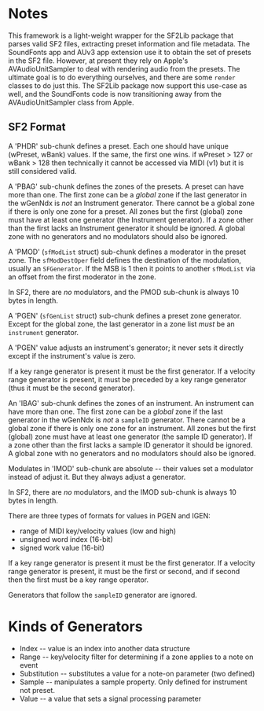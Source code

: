 # Notes

This framework is a light-weight wrapper for the SF2Lib package that parses valid SF2 files, extracting preset 
information and file metadata. The SoundFonts app and AUv3 app extension use it to obtain the set of presets in the SF2 
file. However, at present they rely on Apple's
AVAudioUnitSampler to deal with rendering audio from the presets. The ultimate goal is to do everything
ourselves, and there are some `render` classes to do just this. The SF2Lib package now support this use-case as well, 
and the SoundFonts code is now transitioning away from the AVAudioUnitSampler class from Apple.

## SF2 Format

A 'PHDR' sub-chunk defines a preset. Each one should have unique (wPreset, wBank) values. If the same, the first
one wins. if wPreset > 127 or wBank > 128 then technically it cannot be accessed via MIDI (v1) but it is still
considered valid.

A 'PBAG' sub-chunk defines the zones of the presets. A preset can have more than one. The first zone can be a
*global* zone if the last generator in the wGenNdx is *not* an Instrument generator. There cannot be a global
zone if there is only one zone for a preset. All zones but the first (global) zone must have at least one
generator (the Instrument generator). If a zone other than the first lacks an Instrument generator it should be
ignored. A global zone with no generators and no modulators should also be ignored.

A 'PMOD' (`sfModList` struct) sub-chunk defines a moderator in the preset zone. The `sfModDestOper` field
defines the destination of the modulation, usually an `SFGenerator`. If the MSB is 1 then it points to another
`sfModList` via an offset from the first moderator in the zone.

In SF2, there are *no* modulators, and the PMOD sub-chunk is always 10 bytes in length.

A 'PGEN' (`sfGenList` struct) sub-chunk defines a preset zone generator. Except for the global zone, the last
generator in a zone list *must* be an `instrument` generator.

A 'PGEN' value adjusts an instrument's generator; it never sets it directly except if the instrument's value is
zero.

If a key range generator is present it must be the first generator. If a velocity range generator is present, it
must be preceded by a key range generator (thus it must be the second generator).

An 'IBAG' sub-chunk defines the zones of an instrument. An instrument can have more than one. The first zone can
be a *global* zone if the last generator in the wGenNdx is *not* a `sampleID` generator. There cannot be a
global zone if there is only one zone for an instrument. All zones but the first (global) zone must have at
least one generator (the sample ID generator). If a zone other than the first lacks a sample ID generator it
should be ignored. A global zone with no generators and no modulators should also be ignored.

Modulates in 'IMOD' sub-chunk are absolute -- their values set a modulator instead of adjust it. But they always
adjust a generator.

In SF2, there are *no* modulators, and the IMOD sub-chunk is always 10 bytes in length.

There are three types of formats for values in PGEN and IGEN:

- range of MIDI key/velocity values (low and high)
- unsigned word index (16-bit)
- signed work value (16-bit)

If a key range generator is present it must be the first generator. If a velocity range generator is present, it
must be the first or second, and if second then the first must be a key range operator.

Generators that follow the `sampleID` generator are ignored.

# Kinds of Generators

- Index -- value is an index into another data structure
- Range -- key/velocity filter for determining if a zone applies to a note on event
- Substitution -- substitutes a value for a note-on parameter (two defined)
- Sample -- manipulates a sample property. Only defined for instrument not preset.
- Value -- a value that sets a signal processing parameter
